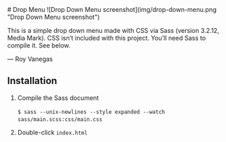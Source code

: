 <meta charset="utf-8">
# Drop Menu
![Drop Down Menu screenshot](img/drop-down-menu.png "Drop Down Menu screenshot")

This is a simple drop down menu made with CSS via Sass (version 3.2.12, Media Mark). CSS isn’t included with this project. You’ll need Sass to compile it. See below.

— Roy Vanegas

## Installation
1. Compile the Sass document

     `$ sass --unix-newlines --style expanded --watch sass/main.scss:css/main.css`

2. Double-click `index.html`
